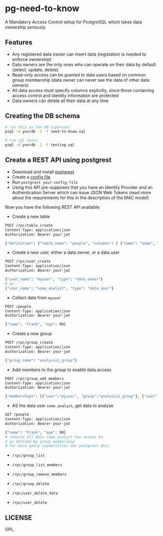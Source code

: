 # pg-need-to-know

A Mandatory Access Control setup for PostgreSQL which takes data ownership seriously.

## Features

- Any registered data owner can insert data (registation is needed to enforce ownership)
- Data owners are the only ones who can operate on their data by default (select, update, delete)
- Read-only access can be granted to data users based on common group membership (data owner can never see the data of other data owners)
- All data access must specify columns explicitly, since those containing access control and identity information are protected
- Data owners can delete all their data at any time

## Creating the DB schema

```bash
# run this as the DB superuser
psql -d yourdb -1 -f need-to-know.sql

# run sql tests
psql -d yourdb -1 -f testing.sql
```

## Create a REST API using postgrest

- Download and install [postgrest](http://postgrest.org/)
- Create a [config file](http://postgrest.org/en/v5.0/install.html#configuration)
- Run `postgrest your-config-file`
- Using this API pre-supposes that you have an Identity Provider and an Authentication Server which can issue JSON Web Tokens (read more about the requirements for this in the description of the MAC model)

Now you have the following REST API available:

- Create a new table
```bash
POST /rpc/table_create
Content-Type: application/json
Authorization: Bearer your-jwt

{"definition": {"table_name": "people", "columns": [ {"name": "name", "type": "text"}, {"name": "age", "type": "int"} ]}, "type": "mac" }
```

- Create a new user, either a data owner, or a data user
```bash
POST /rpc/user_create
Content-Type: application/json
Authorization: Bearer your-jwt

{"user_name": "myuser", "type": "data_owner"}
# or
{"user_name": "some_analyst", "type": "data_user"}
```

- Collect data from `myuser`
```bash
POST /people
Content-Type: application/json
Authorization: Bearer your-jwt

{"name": "Frank", "age": 90}
```

- Create a new group
```bash
POST /rpc/group_create
Content-Type: application/json
Authorization: Bearer your-jwt

{"group_name": "analysis1_group"}
```

- Add members to the group to enable data access
```bash
POST /rpc/group_add_members
Content-Type: application/json
Authorization: Bearer your-jwt

{"memberships": [{"user":"myuser", "group":"analysis1_group"}, {"user":"some_analyst", "group":"analysis1_group"}]}
```

- AS the data user `some_analyst`, get data to analyse
```bash
GET /people
Content-Type: application/json
Authorization: Bearer your-jwt

{"name": "Frank", "age": 90}
# returns all data some_analyst has access to
# as defined by group membership
# for more query capabilities see postgrest docs
```

- `/rpc/group_list`

- `/rpc/group_list_members`

- `/rpc/group_remove_members`

- `/rpc/group_delete`

- `/rpc/user_delete_data`

- `/rpc/user_delete`

## LICENSE

GPL.
